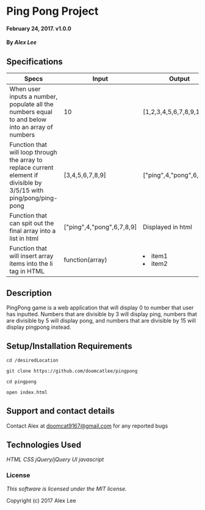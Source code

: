 
# Ping Pong Project

#### February 24, 2017. v1.0.0
#### By _Alex Lee_

## Specifications
Specs | Input | Output
--- | --- | ---
 When user inputs a number, populate all the numbers equal to and below into an array of numbers | 10 | [1,2,3,4,5,6,7,8,9,10]
Function that will loop through the array to replace current element if divisible by 3/5/15 with ping/pong/ping-pong | [3,4,5,6,7,8,9] | ["ping",4,"pong",6,7,8,9]
Function that can spit out the final array into a list in html | ["ping",4,"pong",6,7,8,9]| Displayed in html|
Function that will insert array items into the li tag in HTML | function(array) | <li> item1 </li> <li>item2</li>|

## Description

PingPong game is a web application that will display 0 to number that user has inputted. Numbers that are divisible by 3 will display ping, numbers that are divisible by 5 will display pong, and numbers that are divisible by 15 will display pingpong instead.

## Setup/Installation Requirements
```
cd /desiredLocation
```
```
git clone https://github.com/doomcatlee/pingpong
```
```
cd pingpong
```
```
open index.html
```


## Support and contact details

Contact Alex at doomcat9167@gmail.com for any reported bugs

## Technologies Used

_HTML_
_CSS_
_jQuery/jQuery UI_
_javascript_

### License

*This software is licensed under the MIT license.*

Copyright (c) 2017 Alex Lee
